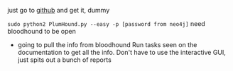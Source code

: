 just go to [github](https://github.com/PlumHound/PlumHound) and get it, dummy

`sudo python2 PlumHound.py --easy -p [password from neo4j]`
need bloodhound to be open
- going to pull the info from bloodhound
Run tasks seen on the documentation to get all the info.
Don't have to use the interactive GUI, just spits out a bunch of reports